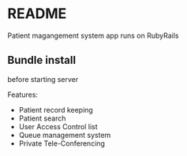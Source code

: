 # README

Patient magangement system app runs on RubyRails

## Bundle install
before starting server

Features:

* Patient record keeping
* Patient search
* User Access Control list
* Queue management system
* Private Tele-Conferencing

